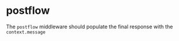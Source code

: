 # postflow

The `postflow` middleware should populate the final response with the `context.message`
